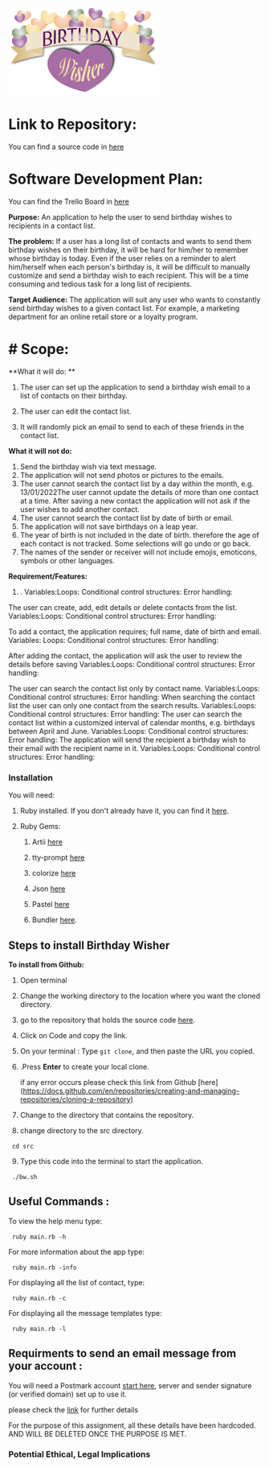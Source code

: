 ![logo](./docs/logo.png)

# Link to Repository:

You can find a source code in [here](https://github.com/EEYoussef/Birthday_wisher.git)

# Software Development Plan:

You can find the Trello Board in [here](https://trello.com/invite/b/K25yLiwf/8868b9ed9f09f6d8f275ad025a19ae69/birthday-wisher-app)

**Purpose:** An application to help the user to send birthday wishes to recipients in a contact list.

**The problem:** If a user has a long list of contacts and wants to send them birthday wishes on their birthday, it will be hard for him/her to remember whose birthday is today. Even if the user relies on a reminder to alert him/herself when each person's birthday is, it will be difficult to manually customize and send a birthday wish to each recipient. This will be a time consuming and tedious task for a long list of recipients.

 **Target Audience:** The application will suit any user who wants to constantly send birthday wishes to a given contact list. For example, a marketing department for an online retail store or a loyalty program.

 # # **Scope:** 

**What it will do: **

1. The user can set up the application to send a birthday wish email to a list of contacts on their birthday.

2. The user can edit the contact list. 

3. It will randomly pick an email to send to each of these friends in the contact list.

   

**What it will not do:** 

1. Send the birthday wish via text message.
2. The application will not send photos or pictures to the emails.
3. The user cannot search the contact list by a day within the month, e.g. 13/01/2022The user cannot update the details of more than one contact at a time. After saving a new contact the application will not ask if the user wishes to add another contact.
4. The user cannot search the contact list by date of birth or email. 
5. The application will not save birthdays on a leap year.
6. The year of birth is not included in the date of birth. therefore the age of each contact is not tracked. Some selections will go undo or go back. 
7.  The names of the sender or receiver will not include emojis, emoticons, symbols or other languages.



**Requirement/Features:** 

1. . Variables:Loops: Conditional control structures: Error handling: 

The user can create, add, edit details or delete contacts from the list. Variables:Loops: Conditional control structures: Error handling: 

To add a contact, the application requires; full name, date of birth and email. Variables: Loops: Conditional control structures: Error handling: 

After adding the contact, the application will ask the user to review the details before saving Variables:Loops: Conditional control structures: Error handling: 

The user can search the contact list only by contact name. Variables:Loops: Conditional control structures: Error handling: 
When searching the contact list the user can only one contact from the search results. Variables:Loops: Conditional control structures: Error handling: 
The user can search the contact list within a customized interval of calendar months, e.g. birthdays between April and June. Variables:Loops: Conditional control structures: Error handling: 
The application will send the recipient a birthday wish to their email with the recipient name in it.  Variables:Loops: Conditional control structures: Error handling: 

### Installation 
You will need:
1. Ruby installed. If you don't already have it, you can find it [here](https://www.ruby-lang.org/en/downloads/). 

2. Ruby Gems:
   1. Artii [here](https://rubygems.org/search?query=artii) 
   
   2. tty-prompt  [here](https://rubygems.org/gems/tty-prompt) 
   
   3. colorize [here](https://rubygems.org/gems/colorize)  
   
   4. Json [here](https://rubygems.org/gems/json)
   
   5. Pastel [here](https://rubygems.org/gems/pastel/versions/0.7.1)
   
   6. Bundler  [here](https://help.dreamhost.com/hc/en-us/articles/115001070131-Using-Bundler-to-install-Ruby-gems).
   
      


## Steps to install Birthday Wisher

**To install from Github:**

1. Open terminal

2. Change the working directory to the location where you want the cloned directory.

3. go to the repository that holds the source code [here](https://github.com/EEYoussef/Birthday_wisher.git).

4. Click on Code and copy the link.

5. On your terminal : Type `git clone`, and then paste the URL you copied.

6. .Press **Enter** to create your local clone.

   if any error occurs please check this link from Github [here]
   (https://docs.github.com/en/repositories/creating-and-managing-repositories/cloning-a-repository) 

7. Change to the directory that contains the repository.

8. change directory to the src directory.

```
 cd src
```

9. Type this code into the terminal to start the application.

```
 ./bw.sh
```

## Useful Commands :

To view the help menu type:

```
 ruby main.rb -h
```

For more information about the app type:

```
 ruby main.rb -info
```

For displaying all the list of contact, type:

```
 ruby main.rb -c
```

For displaying all the message templates type:

```
 ruby main.rb -l
```

## Requirments to send an email message from your account :

You will need a Postmark account [start here](https://postmarkapp.com/), server and sender signature (or verified domain) set up to use it.

please check the [link](https://github.com/wildbit/postmark-gem/wiki/Getting-Started) for further details

For the purpose of this assignment, all these details have been hardcoded. AND WILL BE DELETED ONCE THE PURPOSE IS MET.



### Potential Ethical, Legal Implications

